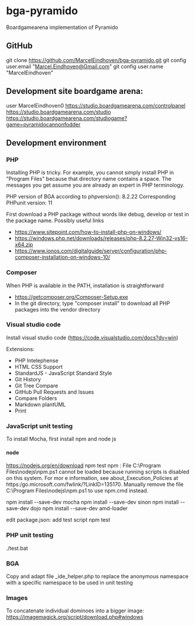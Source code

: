 # bga-pyramido
Boardgamearena implementation of Pyramido

## GitHub
git clone https://github.com/MarcelEindhoven/bga-pyramido.git
git config user.email "Marcel.Eindhoven@Gmail.com"
git config user.name "MarcelEindhoven"

## Development site boardgame arena:
user MarcelEindhoven0
https://studio.boardgamearena.com/controlpanel
https://studio.boardgamearena.com/studio
https://studio.boardgamearena.com/studiogame?game=pyramidocannonfodder

## Development environment
### PHP
Installing PHP is tricky. For example, you cannot simply install PHP in "Program Files" because that directory name contains a space.
The messages you get assume you are already an expert in PHP terminology.

PHP version of BGA according to phpversion(): 8.2.22
Corresponding PHPunit version: 11


First download a PHP package without words like debug, develop or test in the package name. Possibly useful links
- https://www.sitepoint.com/how-to-install-php-on-windows/
- https://windows.php.net/downloads/releases/php-8.2.27-Win32-vs16-x64.zip
- https://www.ionos.com/digitalguide/server/configuration/php-composer-installation-on-windows-10/

### Composer
When PHP is available in the PATH, installation is straightforward
- https://getcomposer.org/Composer-Setup.exe
- In the git directory, type "composer install" to download all PHP packages into the vendor directory

### Visual studio code
Install visual studio code (https://code.visualstudio.com/docs?dv=win)

Extensions:
- PHP Intelephense 
- HTML CSS Support
- StandardJS - JavaScript Standard Style
- Git History
- Git Tree Compare
- GitHub Pull Requests and Issues
- Compare Folders
- Markdown plantUML
- Print

### JavaScript unit testing
To install Mocha, first install npm and node js
#### node
https://nodejs.org/en/download
npm test
npm : File C:\Program Files\nodejs\npm.ps1 cannot be loaded because running scripts is disabled on this system. For mor
e information, see about_Execution_Policies at https:/go.microsoft.com/fwlink/?LinkID=135170.
Manually remove the file C:\Program Files\nodejs\npm.ps1 to use npm.cmd instead.

npm install --save-dev mocha
npm install --save-dev sinon
npm install --save-dev dojo
npm install --save-dev amd-loader

edit package.json: add test script
npm test

### PHP unit testing
./test.bat

### BGA
Copy and adapt file _ide_helper.php to replace the anonymous namespace with a specific namespace to be used in unit testing

### Images
To concatenate individual dominoes into a bigger image: https://imagemagick.org/script/download.php#windows
